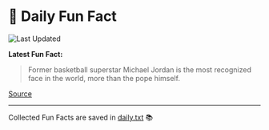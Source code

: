 # 🌟 Daily Fun Fact

![Last Updated](https://img.shields.io/badge/Last_Updated-2025_08_23-blue?style=flat-square)

**Latest Fun Fact:**

> Former basketball superstar Michael Jordan is the most recognized face in the world, more than the pope himself.

[Source](http://www.djtech.net/humor/useless_facts.htm)

---

Collected Fun Facts are saved in [daily.txt](daily.txt) 📚
